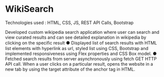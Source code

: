 # WikiSearch

Technologies used : HTML, CSS, JS, REST API Calls, Bootstrap

Developed custom wikipedia search application where user can search and view curated results and can see detailed explanation in wikipedia by clicking on the speciﬁc result
●	Displayed list of search results with HTML list elements with hyperlink as url, styled list using CSS, Bootstrap and implemented responsiveness using Flex properties and CSS Box model.
●	Fetched search results from server asynchronously using fetch GET HTTP API call. When a user clicks on a particular result, opens the website in a new tab by using the target attribute of the anchor tag in HTML.
